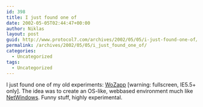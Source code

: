 ```yaml
---
id: 398
title: I just found one of
date: 2002-05-05T02:44:47+00:00
author: Niklas
layout: post
guid: http://www.protocol7.com/archives/2002/05/05/i-just-found-one-of/
permalink: /archives/2002/05/05/i_just_found_one_of/
categories:
  - Uncategorized
tags:
  - Uncategorized
---
```

<div class='microid-b2e50d651cdbf56bbd086d4027cb94d333239506'>
  <p>
    I just found one of my old experiments: <a href="http://www.protocol7.com/wozapp/">WoZapp</a> [warning: fullscreen, IE5.5+ only]. The idea was to create an OS-like, webbased environment much like <a href="http://netwindows.org">NetWindows</a>. Funny stuff, highly experimental.
  </p>
</div>